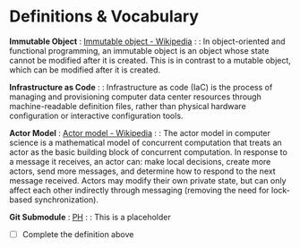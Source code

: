 # Definitions & Vocabulary

**Immutable Object**
: [Immutable object - Wikipedia](https://en.wikipedia.org/wiki/Immutable_object)
: 
: In object-oriented and functional programming, an immutable object is an object whose state cannot be modified after it is created. This is in contrast to a mutable object, which can be modified after it is created.

**Infrastructure as Code**
:
: Infrastructure as code (IaC) is the process of managing and provisioning computer data center resources through machine-readable definition files, rather than physical hardware configuration or interactive configuration tools.

**Actor Model**
: [Actor model - Wikipedia](https://en.wikipedia.org/wiki/Actor_model)
: 
: The actor model in computer science is a mathematical model of concurrent computation that treats an actor as the basic building block of concurrent computation. In response to a message it receives, an actor can: make local decisions, create more actors, send more messages, and determine how to respond to the next message received. Actors may modify their own private state, but can only affect each other indirectly through messaging (removing the need for lock-based synchronization).

**Git Submodule**
: [PH]()
:
: This is a placeholder

- [ ] Complete the definition above
<!-- TODO ^ -->
